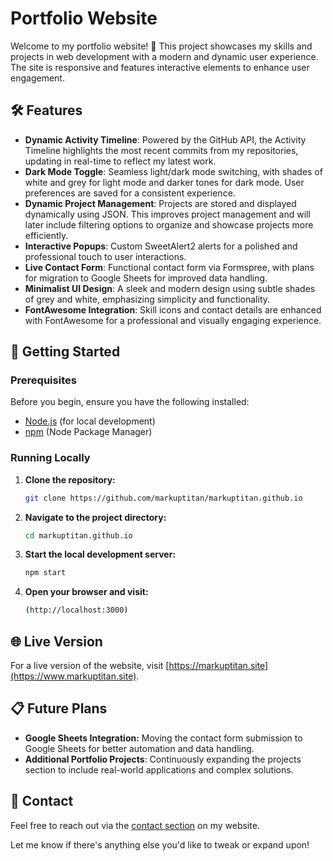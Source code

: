 # Portfolio Website

Welcome to my portfolio website! 🎉 This project showcases my skills and projects in web development with a modern and dynamic user experience. The site is responsive and features interactive elements to enhance user engagement.

## 🛠 Features
- **Dynamic Activity Timeline**: Powered by the GitHub API, the Activity Timeline highlights the most recent commits from my repositories, updating in real-time to reflect my latest work.
- **Dark Mode Toggle**: Seamless light/dark mode switching, with shades of white and grey for light mode and darker tones for dark mode. User preferences are saved for a consistent experience.
- **Dynamic Project Management**: Projects are stored and displayed dynamically using JSON. This improves project management and will later include filtering options to organize and showcase projects more efficiently.
- **Interactive Popups**: Custom SweetAlert2 alerts for a polished and professional touch to user interactions.
- **Live Contact Form**: Functional contact form via Formspree, with plans for migration to Google Sheets for improved data handling.
- **Minimalist UI Design**: A sleek and modern design using subtle shades of grey and white, emphasizing simplicity and functionality.
- **FontAwesome Integration**: Skill icons and contact details are enhanced with FontAwesome for a professional and visually engaging experience.

## 🚀 Getting Started

### Prerequisites

Before you begin, ensure you have the following installed:

- [Node.js](https://nodejs.org/) (for local development)
- [npm](https://www.npmjs.com/) (Node Package Manager)

### Running Locally

1. **Clone the repository:**

   ```bash
   git clone https://github.com/markuptitan/markuptitan.github.io
   ```

2. **Navigate to the project directory:**

   ```bash
   cd markuptitan.github.io
   ```

3. **Start the local development server:**

   ```bash
   npm start
   ```

4. **Open your browser and visit:**

   ```bash
   (http://localhost:3000)
   ```

## 🌐 Live Version

For a live version of the website, visit [https://markuptitan.site](https://www.markuptitan.site).

## 📋 Future Plans

- **Google Sheets Integration:** Moving the contact form submission to Google Sheets for better automation and data handling.
- **Additional Portfolio Projects**: Continuously expanding the projects section to include real-world applications and complex solutions.

## 📧 Contact

Feel free to reach out via the [contact section](https://www.markuptitan.site#contact) on my website.

Let me know if there's anything else you'd like to tweak or expand upon!
